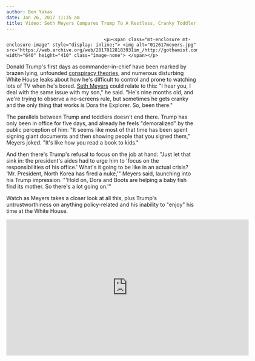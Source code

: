 ```yaml
---
author: Ben Yakas
date: Jan 26, 2017 11:35 am
title: Video: Seth Meyers Compares Trump To A Restless, Cranky Toddler
---
```


	
										<p><span class="mt-enclosure mt-enclosure-image" style="display: inline;"> <img alt="012617meyers.jpg" src="https://web.archive.org/web/20170128183931im_/http://gothamist.com/attachments/byakas/012617meyers.jpg" width="640" height="410" class="image-none"> </span></p>

<p>Donald Trump&apos;s first days as commander-in-chief have been marked by brazen lying, unfounded <a href="https://web.archive.org/web/20170128183931/http://gothamist.com/2017/01/25/president_gaslight_promises.php">conspiracy theories</a>, and numerous disturbing White House leaks about how he&apos;s difficult to control and prone to watching lots of TV when he&apos;s bored. <a href="https://web.archive.org/web/20170128183931/http://gothamist.com/tags/sethmeyers">Seth Meyers</a> could relate to this: &quot;I hear you, I deal with the same issue with my son,&quot; he said. &quot;He&apos;s nine months old, and we&apos;re trying to observe a no-screens rule, but sometimes he gets cranky and the only thing that works is Dora the Explorer. So, been there.&quot;</p>

<p>The parallels between Trump and toddlers doesn&apos;t end there. Trump has only been in office for five days, and already he feels &quot;demoralized&quot; by the public perception of him: &quot;It seems like most of that time has been spent signing giant documents and then showing people that you signed them,&quot; Meyers joked. &quot;It&apos;s like how you read a book to kids.&quot; </p>

<p>And then there&apos;s Trump&apos;s refusal to focus on the job at hand: &quot;Just let that sink in: the president&apos;s aides had to urge him to &apos;focus on the responsibilities of his office.&apos; What&apos;s it going to be like in an actual crisis? &apos;Mr. President, North Korea has fired a nuke,&apos;&quot; Meyers said, launching into his Trump impression. &quot;&apos;Hold on, Dora and Boots are helping a baby fish find its mother. So there&apos;s a lot going on.&apos;&quot;</p>

<p>Watch as Meyers takes a closer look at all this, plus Trump&apos;s untrustworthiness on anything policy-related and his inability to &quot;enjoy&quot; his time at the White House.</p>

<p><iframe width="640" height="360" src="https://web.archive.org/web/20170128183931if_/https://www.youtube.com/embed/AHfhuU6A2Dw" frameborder="0" allowfullscreen></iframe></p>					
										
									
				